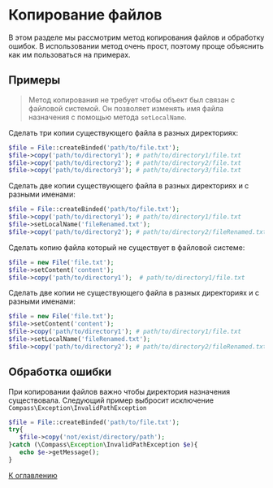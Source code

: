# Копирование файлов

В этом разделе мы рассмотрим метод копирования файлов и обработку ошибок. В использовании метод очень прост, поэтому
проще объяснить как им пользоваться на примерах.

## Примеры

> Метод копирования не требует чтобы объект был связан с файловой системой. Он позволяет изменять имя файла назначения с
> помощью метода `setLocalName`.

Сделать три копии существующего файла в разных директориях:

```php
$file = File::createBinded('path/to/file.txt');
$file->copy('path/to/directory1'); # path/to/directory1/file.txt
$file->copy('path/to/directory2'); # path/to/directory2/file.txt
$file->copy('path/to/directory3'); # path/to/directory3/file.txt
```

Сделать две копии существующего файла в разных директориях и с разными именами:

```php
$file = File::createBinded('path/to/file.txt');
$file->copy('path/to/directory1'); # path/to/directory1/file.txt
$file->setLocalName('fileRenamed.txt');
$file->copy('path/to/directory2'); # path/to/directory2/fileRenamed.txt
```

Сделать копию файла который не существует в файловой системе:

```php
$file = new File('file.txt');
$file->setContent('content');
$file->copy('path/to/directory1');  # path/to/directory1/file.txt
```

Сделать две копии не существующего файла в разных директориях и с разными именами:

```php
$file = new File('file.txt');
$file->setContent('content');
$file->copy('path/to/directory1'); # path/to/directory1/file.txt
$file->setLocalName('fileRenamed.txt');
$file->copy('path/to/directory2'); # path/to/directory2/fileRenamed.txt
```

## Обработка ошибки

При копировании файлов важно чтобы директория назначения существовала. Следующий пример выбросит исключение
`Compass\Exception\InvalidPathException`

```php
$file = File::createBinded('path/to/file.txt');
try{
   $file->copy('not/exist/directory/path');
}catch (\Compass\Exception\InvalidPathException $e){
   echo $e->getMessage();
}
```

[К оглавлению](../../README_ru_RU.md#руководство)